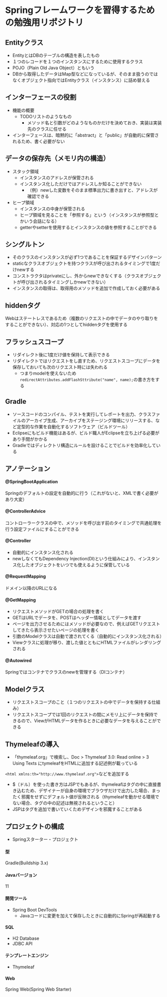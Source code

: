 # Springフレームワークを習得するための勉強用リポジトリ

## Entityクラス
- EntityとはDBのテーブルの構造を表したもの
- １つのレコードを１つのインスタンスにするために使用するクラス
- POJO（Plain Old Java Object）ともいう
- DBから取得したデータはMap型などになっているが、そのまま扱うのではなくオブジェクト指向ではEntityクラス（インスタンス）に詰め替える

## インターフェースの役割

- 機能の概要
  - TODOリストのようなもの
    - メソッド名と引数がどのようなものかだけを決めておき、実装は実装先のクラスに任せる
- インターフェースは、暗黙的に「abstract」と「public」が自動的に保管されるため、書く必要がない

## データの保存先（メモリ内の構造）

- スタック領域
  - インスタンスのアドレスが保管される
  - インスタンス化しただけではアドレスしか知ることができない
    - （例）newした変数をそのまま標準出力に書き出すと、アドレスが確認できる
- ヒープ領域
  - インスタンスの中身が保管される
  - ヒープ領域を見ることを「参照する」という（インスタンスが参照型とかいう会話になる）
  - getterやsetterを使用するとインスタンスの値を参照することができる

## シングルトン

- そのクラスのインスタンスが必ず1つであることを保証するデザインパターン
- staticなクラスオブジェクトを持つクラスが呼び出されるタイミングで1度だけnewする
- コンストラクタはprivateにし、外からnewできなくする（クラスオブジェクトが呼び出されるタイミングしかnewできない）
- インスタンスの取得は、取得用のメソッドを追加で作成しておく必要がある

## hiddenタグ

Webはステートレスであるため（複数のリクエストの中でデータのやり取りをすることができない）、対応の1つとしてhiddenタグを使用する

## フラッシュスコープ

- リダイレクト後に1度だけ値を保持して表示できる
- リダイレクトではリクエストをし直すため、リクエストスコープにデータを保存しておいても次のリクエスト時には失われる
  - つまりmodelを使えないため`redirectAttributes.addFlashSttribute("name", name);`の書き方をする

## Gradle

- ソースコードのコンパイル、テストを実行してレポートを出力、クラスファイルのアーカイブ生成、アーカイブをステージング環境にリリースする、など定型的な作業を自動化するソフトウェア（ビルドツール）
- Eclipseにもビルド機能はあるが、ビルド職人がEclipseを立ち上げる必要があり手間がかかる
- Gradleではディレクトリ構造にルールを設けることでビルドを効率化している

## アノテーション

#### @SpringBootApplication
Springのデフォルトの設定を自動的に行う（これがないと、XMLで書く必要があり大変）

#### @ControllerAdvice  
コントローラークラスの中で、メソッドを呼び出す前のタイミングで共通処理を行う設定ファイルにすることができる

#### @Controller
- 自動的にインスタンス化される
- newしなくてもDependency Injection(DI)という仕組みにより、インスタンス化したオブジェクトをいつでも使えるように保管している

#### @RequestMapping
ドメイン以降のURLになる

#### @GetMapping
- リクエストメソッドがGETの場合の処理を書く
- GETはURLでデータを、POSTはヘッダー情報としてデータを渡す
- ページを出力させるためにはメソッドが必要なので、例えばGETリクエストしてきたら表示させたいページの処理を書く
- 引数のModelクラスは自動で渡されてくる（自動的にインスタンス化される）
- Viewクラスに処理が移り、渡した値とともにHTMLファイルがレンダリングされる

#### @Autowired
Springではコンテナでクラスのnewを管理する（DIコンテナ）

## Modelクラス

- リクエストスコープのこと（１つのリクエストの中でデータを保持する仕組み）
- リクエストスコープでは1回のリクエストの間にメモリ上にデータを保持できるので、ViewがHTMLデータを作るときに必要なデータを与えることができる

## Thymeleafの導入

- 「thymeleaf.org」で検索し、Doc > Thymeleaf 3.0: Read online > 3 Using Texts にtymeleafをHTMLに追加する記述例が載っている

`<html xmlns:th="http://www.thymeleaf.org">`などを追加する

- $（ドル）を使った書き方はJSPでもあるが、thymeleafはタグの中に直接書き込むため、デザイナーが自身の環境でブラウザだけで出力した場合、まったく邪魔をせずにデフォルト値が反映される（thymeleafを動かせる環境でない場合、タグの中の記述は無視されるということ）
- JSPはタグを追加で書いていくためデザインを邪魔することがある

## プロジェクトの構成

- Springスターター・プロジェクト

#### 型
Gradle(Buildship 3.x)

#### Javaバージョン
11

#### 開発ツール
- Spring Boot DevTools
  - Javaコードに変更を加えて保存したときに自動的にSpringが再起動する

#### SQL
- H2 Database
- JDBC API

#### テンプレートエンジン
- Thymeleaf

#### Web
Spring Web(Spring Web Starter)
